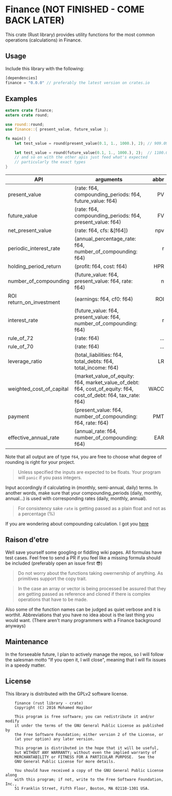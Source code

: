 # Finance (NOT FINISHED - COME BACK LATER)

This crate (Rust library) provides utility functions for the most common operations (calculations) in Finance.

## Usage

Include this library with the following:
```rust
[dependencies]
finance = "0.0.0" // preferably the latest version on crates.io
```
## Examples
```rust
extern crate finance;
extern crate round;

use round::round;
use finance::{ present_value, future_value };

fn main() {
    let test_value = round(present_value(0.1, 1., 1000.), 2); // 909.09

    let test_value = round(future_value(0.1, 1., 1000.), 2);  // 1100.00
    // and so on with the other apis just feed what's expected
    // particularly the exact types
}

```

| API | arguments | abbr |
|-----|--------|--------:|
| present_value | (rate: f64, compounding_periods: f64, future_value: f64) | PV |
| future_value | (rate: f64, compounding_periods: f64, present_value: f64) | FV |
| net_present_value | (rate: f64, cfs: &[f64]) | npv |
| periodic_interest_rate | (annual_percentage_rate: f64, number_of_compounding: f64) | r |
| holding_period_return | (profit: f64, cost: f64) | HPR |
| number_of_compounding | (future_value: f64, present_value: f64, rate: f64) | n |
| ROI return_on_investment | (earnings: f64, cf0: f64) | ROI |
| interest_rate | (future_value: f64, present_value: f64, number_of_compounding: f64) | r |
| rule_of_72 | (rate: f64) | ... |
| rule_of_70 | (rate: f64) | ... |
| leverage_ratio | (total_liabilities: f64, total_debts: f64, total_income: f64) | LR |
| weighted_cost_of_capital | (market_value_of_equity: f64, market_value_of_debt: f64, cost_of_equity: f64, cost_of_debt: f64, tax_rate: f64) | WACC |
| payment | (present_value: f64, number_of_compounding: f64, rate: f64) | PMT |
| effective_annual_rate | (annual_rate: f64, number_of_compounding: f64) | EAR |

Note that all output are of type `f64`, you are free to choose what degree of rounding is right for your project.

> Unless specified the inputs are expected to be floats. Your program will `panic` if you pass integers.

Input accordingly if calculating in (monthly, semi-annual, daily) terms. In another words, make sure that your compounding_periods (daily, monthly, annual...) is used with corresponding rates (daily, monthly, annual).

> For consistency sake `rate` is getting passed as a plain float and not as a percentage (%)

If you are wondering about compounding calculation. I got you [here](https://github.com/mohamedhayibor/rust_compound)

## Raison d'etre

Well save yourself some googling or fiddling wiki pages. All formulas have test cases. Feel free to send a PR if you feel like a missing formula should be included (preferably open an issue first :sunglasses:)

> Do not worry about the functions taking owernership of anything. As primitives support the copy trait.

> In the case an array or vector is being processed be assured that they are getting passed as reference and cloned if there is complex operations that have to be made.

Also some of the function names can be judged as quiet verbose and it is worthit. Abbreviations that you have no idea about is the last thing you would want. (There aren't many programmers with a Finance background anyways)

## Maintenance

In the forseeable future, I plan to actively manage the repos, so I will follow the salesman motto "If you open it, I will close", meaning that I will fix issues in a speedy matter.

## License

This library is distributed with the GPLv2 software license.

```
    finance (rust library - crate)
    Copyright (C) 2016 Mohamed Hayibor

    This program is free software; you can redistribute it and/or modify
    it under the terms of the GNU General Public License as published by
    the Free Software Foundation; either version 2 of the License, or
    (at your option) any later version.

    This program is distributed in the hope that it will be useful,
    but WITHOUT ANY WARRANTY; without even the implied warranty of
    MERCHANTABILITY or FITNESS FOR A PARTICULAR PURPOSE.  See the
    GNU General Public License for more details.

    You should have received a copy of the GNU General Public License along
    with this program; if not, write to the Free Software Foundation, Inc.,
    51 Franklin Street, Fifth Floor, Boston, MA 02110-1301 USA.
```
